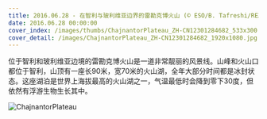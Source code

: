 ```yaml
---
title: 2016.06.28 - 在智利与玻利维亚边界的雷勘克博火山 (© ESO/B. Tafreshi/REX/Shutterstock)
date: 2016.06.28 00:00:00
cover_index: /images/thumbs/ChajnantorPlateau_ZH-CN12301284682_533x300.jpg
cover_detail: /images/ChajnantorPlateau_ZH-CN12301284682_1920x1080.jpg
---
```


位于智利和玻利维亚边境的雷勘克博火山是一道非常靓丽的风景线。山峰和火山口都位于智利，山顶有一座长90米，宽70米的火山湖，全年大部分时间都是冰封状态。这座湖泊是世界上海拔最高的火山湖之一，气温最低时会降到零下30度，但依然有浮游生物生长其中。

![ChajnantorPlateau](/images/ChajnantorPlateau_ZH-CN12301284682_1920x1080.jpg)
